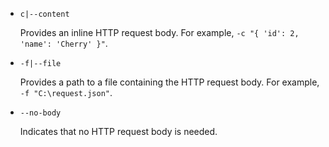 * `c|--content`

  Provides an inline HTTP request body. For example, `-c "{ 'id': 2, 'name': 'Cherry' }"`.

* `-f|--file`

  Provides a path to a file containing the HTTP request body. For example, `-f "C:\request.json"`.

* `--no-body`

  Indicates that no HTTP request body is needed.
